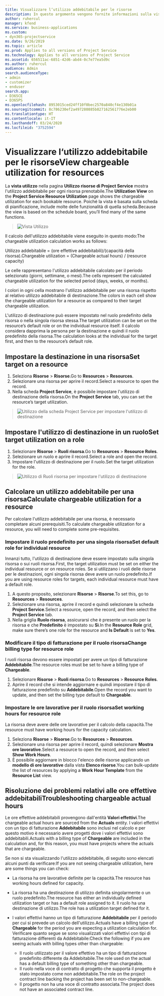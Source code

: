 ```yaml
---
title: Visualizzare l‘utilizzo addebitabile per le risorse
description: In questo argomento vengono fornite informazioni sulla vista utilizzo risorse.
author: ruhercul
manager: kfend
ms.service: business-applications
ms.custom:
- dyn365-projectservice
ms.date: 9/26/2019
ms.topic: article
ms.prod: Applies to all versions of Project Service
ms.technology: Applies to all versions of Project Service
ms.assetid: 656511ac-6851-42d6-abd4-0c7e77ea5d9c
ms.author: ruhercul
audience: Admin
search.audienceType:
- admin
- customizer
- enduser
search.app:
- D365CE
- D365PS
ms.openlocfilehash: 8953015ced24ff10f0bec2570a840cf4e130b01a
ms.sourcegitcommit: 8c786230ef2a497280885b827162561776e2eb00
ms.translationtype: HT
ms.contentlocale: it-IT
ms.lasthandoff: 03/24/2020
ms.locfileid: "3752594"
---
```

# <a name="view-chargeable-utilization-for-resources"></a><span data-ttu-id="25e6f-103">Visualizzare l‘utilizzo addebitabile per le risorse</span><span class="sxs-lookup"><span data-stu-id="25e6f-103">View chargeable utilization for resources</span></span>
 
<span data-ttu-id="25e6f-104">La **vista utilizzo** nella pagina **Utilizzo risorse di Project Service** mostra l'utilizzo addebitabile per ogni risorsa prenotabile.</span><span class="sxs-lookup"><span data-stu-id="25e6f-104">The **Utilization View** on the **Project Service Resource Utilization** page shows the chargeable utilization for each bookable resource.</span></span> <span data-ttu-id="25e6f-105">Poiché la vista è basata sulla scheda di pianificazione, include molte delle funzionalità di quella scheda.</span><span class="sxs-lookup"><span data-stu-id="25e6f-105">Because the view is based on the schedule board, you’ll find many of the same functions.</span></span>

> ![Vista Utilizzo](media/FAQ-utilization-1.png)
 

<span data-ttu-id="25e6f-107">Il calcolo dell'utilizzo addebitabile viene eseguito in questo modo:</span><span class="sxs-lookup"><span data-stu-id="25e6f-107">The chargeable utilization calculation works as follows:</span></span>

   <span data-ttu-id="25e6f-108">Utilizzo addebitabile = (ore effettive addebitabili)/(capacità della risorsa).</span><span class="sxs-lookup"><span data-stu-id="25e6f-108">Chargeable utilization = (Chargeable actual hours) / (resource capacity)</span></span>

<span data-ttu-id="25e6f-109">Le celle rappresentano l'utilizzo addebitabile calcolato per il periodo selezionato (giorni, settimane, o mesi).</span><span class="sxs-lookup"><span data-stu-id="25e6f-109">The cells represent the calculated chargeable utilization for the selected period (days, weeks, or months).</span></span>

<span data-ttu-id="25e6f-110">I colori in ogni cella mostrano l'utilizzo addebitabile per una risorsa rispetto al relativo utilizzo addebitabile di destinazione.</span><span class="sxs-lookup"><span data-stu-id="25e6f-110">The colors in each cell show the chargeable utilization for a resource as compared to their target chargeable utilization.</span></span> 

<span data-ttu-id="25e6f-111">L'utilizzo di destinazione può essere impostato nel ruolo predefinito della risorsa o nella singola risorsa stessa.</span><span class="sxs-lookup"><span data-stu-id="25e6f-111">The target utilization can be set on the resource’s default role or on the individual resource itself.</span></span> <span data-ttu-id="25e6f-112">Il calcolo considera dapprima la persona per la destinazione e quindi il ruolo predefinito della risorsa.</span><span class="sxs-lookup"><span data-stu-id="25e6f-112">The calculation looks at the individual for the target first, and then to the resource’s default role.</span></span>

## <a name="set-target-on-a-resource"></a><span data-ttu-id="25e6f-113">Impostare la destinazione in una risorsa</span><span class="sxs-lookup"><span data-stu-id="25e6f-113">Set target on a resource</span></span>

1. <span data-ttu-id="25e6f-114">Seleziona **Risorse** \> **Risorse**.</span><span class="sxs-lookup"><span data-stu-id="25e6f-114">Go to **Resources** \> **Resources**.</span></span> 
2. <span data-ttu-id="25e6f-115">Selezionare una risorsa per aprire il record.</span><span class="sxs-lookup"><span data-stu-id="25e6f-115">Select a resource to open the record.</span></span> 
3. <span data-ttu-id="25e6f-116">Nella scheda **Project Service**, è possibile impostare l'utilizzo di destinazione della risorsa.</span><span class="sxs-lookup"><span data-stu-id="25e6f-116">On the **Project Service** tab, you can set the resource’s target utilization.</span></span>

> ![Utilizzo della scheda Project Service per impostare l'utilizzo di destinazione](media/FAQ-utilization-2.png)
 
## <a name="set-target-utilization-on-a-role"></a><span data-ttu-id="25e6f-118">Impostare l'utilizzo di destinazione in un ruolo</span><span class="sxs-lookup"><span data-stu-id="25e6f-118">Set target utilization on a role</span></span>

1. <span data-ttu-id="25e6f-119">Selezionare **Risorse** \> **Ruoli risorsa**.</span><span class="sxs-lookup"><span data-stu-id="25e6f-119">Go to **Resources** \> **Resource Roles**.</span></span> 
2. <span data-ttu-id="25e6f-120">Selezionare un ruolo e aprire il record.</span><span class="sxs-lookup"><span data-stu-id="25e6f-120">Select a role and open the record.</span></span> 
3. <span data-ttu-id="25e6f-121">Impostare l'utilizzo di destinazione per il ruolo.</span><span class="sxs-lookup"><span data-stu-id="25e6f-121">Set the target utilization for the role.</span></span>

> ![Utilizzo di Ruoli risorsa per impostare l'utilizzo di destinazione](media/FAQ-utilization-3.png)
 
## <a name="calculate-chargeable-utilization-for-a-resource"></a><span data-ttu-id="25e6f-123">Calcolare un utilizzo addebitabile per una risorsa</span><span class="sxs-lookup"><span data-stu-id="25e6f-123">Calculate chargeable utilization for a resource</span></span>

<span data-ttu-id="25e6f-124">Per calcolare l'utilizzo addebitabile per una risorsa, è necessario completare alcuni prerequisiti.</span><span class="sxs-lookup"><span data-stu-id="25e6f-124">To calculate chargeable utilization for a resource, you will need to complete some pre-requisites.</span></span> 

### <a name="set-default-role-for-individual-resource"></a><span data-ttu-id="25e6f-125">Impostare il ruolo predefinito per una singola risorsa</span><span class="sxs-lookup"><span data-stu-id="25e6f-125">Set default role for individual resource</span></span>

<span data-ttu-id="25e6f-126">Innanzi tutto, l'utilizzo di destinazione deve essere impostato sulla singola risorsa o sui ruoli risorsa.</span><span class="sxs-lookup"><span data-stu-id="25e6f-126">First, the target utilization must be set on either the individual resource or on resource roles.</span></span> <span data-ttu-id="25e6f-127">Se si utilizzano i ruoli delle risorse per le destinazioni, ogni singola risorsa deve avere un ruolo predefinito.</span><span class="sxs-lookup"><span data-stu-id="25e6f-127">If you are using resource roles for targets, each individual resource must have a default role.</span></span> 

1. <span data-ttu-id="25e6f-128">A questo proposito, selezionare **Risorse** \> **Risorse**.</span><span class="sxs-lookup"><span data-stu-id="25e6f-128">To set this, go to **Resources** \> **Resources**.</span></span> 
2. <span data-ttu-id="25e6f-129">Selezionare una risorsa, aprire il record e quindi selezionare la scheda **Project Service**.</span><span class="sxs-lookup"><span data-stu-id="25e6f-129">Select a resource, open the record, and then select the **Project Service** tab.</span></span> 
3. <span data-ttu-id="25e6f-130">Nella griglia **Ruolo risorsa**, assicurarsi che è presente un ruolo per la risorsa e che **Predefinito** è impostato su **Sì**.</span><span class="sxs-lookup"><span data-stu-id="25e6f-130">In the **Resource Role** grid, make sure there’s one role for the resource and **Is Default** is set to **Yes**.</span></span>
 
### <a name="change-billing-type-for-resource-role"></a><span data-ttu-id="25e6f-131">Modificare il tipo di fatturazione per il ruolo risorsa</span><span class="sxs-lookup"><span data-stu-id="25e6f-131">Change billing type for resource role</span></span>

<span data-ttu-id="25e6f-132">I ruoli risorsa devono essere impostati per avere un tipo di fatturazione **Addebitabile**.</span><span class="sxs-lookup"><span data-stu-id="25e6f-132">The resource roles must be set to have a billing type of **Chargeable**.</span></span> 

1. <span data-ttu-id="25e6f-133">Selezionare **Risorse** \> **Ruoli risorsa**.</span><span class="sxs-lookup"><span data-stu-id="25e6f-133">Go to **Resources** \> **Resource Roles**.</span></span> 
2. <span data-ttu-id="25e6f-134">Aprire il record che si intende aggiornare e quindi impostare il tipo di fatturazione predefinito su **Addebitabile**.</span><span class="sxs-lookup"><span data-stu-id="25e6f-134">Open the record you want to update, and then set the billing type default to **Chargeable**.</span></span>

### <a name="set-working-hours-for-resource-role"></a><span data-ttu-id="25e6f-135">Impostare le ore lavorative per il ruolo risorsa</span><span class="sxs-lookup"><span data-stu-id="25e6f-135">Set working hours for resource role</span></span>
 
<span data-ttu-id="25e6f-136">La risorsa deve avere delle ore lavorative per il calcolo della capacità.</span><span class="sxs-lookup"><span data-stu-id="25e6f-136">The resource must have working hours for the capacity calculation.</span></span> 

1. <span data-ttu-id="25e6f-137">Seleziona **Risorse** \> **Risorse**.</span><span class="sxs-lookup"><span data-stu-id="25e6f-137">Go to **Resources** \> **Resources**.</span></span> 
2. <span data-ttu-id="25e6f-138">Selezionare una risorsa per aprire il record, quindi selezionare **Mostra ore lavorative**.</span><span class="sxs-lookup"><span data-stu-id="25e6f-138">Select a resource to open the record, and then select **Show Work Hours**.</span></span> 
3. <span data-ttu-id="25e6f-139">È possibile aggiornare in blocco l'elenco delle risorse applicando un **modello di ore lavorative** dalla vista **Elenco risorse**.</span><span class="sxs-lookup"><span data-stu-id="25e6f-139">You can bulk-update the list of resources by applying a **Work Hour Template** from the **Resource List** view.</span></span>

## <a name="troubleshooting-chargeable-actual-hours"></a><span data-ttu-id="25e6f-140">Risoluzione dei problemi relativi alle ore effettive addebitabili</span><span class="sxs-lookup"><span data-stu-id="25e6f-140">Troubleshooting chargeable actual hours</span></span>

<span data-ttu-id="25e6f-141">Le ore effettive addebitabili provengono dall'entità **Valori effettivi**.</span><span class="sxs-lookup"><span data-stu-id="25e6f-141">The chargeable actual hours are sourced from the **Actuals** entity.</span></span> <span data-ttu-id="25e6f-142">I valori effettivi con un tipo di fatturazione **Addebitabile** sono inclusi nel calcolo e per questo motivo è necessario avere progetti dove i valori effettivi sono addebitabili.</span><span class="sxs-lookup"><span data-stu-id="25e6f-142">Actuals with a billing type of **Chargeable** are included in the calculation and, for this reason, you must have projects where the actuals that are chargeable.</span></span>

<span data-ttu-id="25e6f-143">Se non si sta visualizzando l'utilizzo addebitabile, di seguito sono elencati alcuni punti da verificare:</span><span class="sxs-lookup"><span data-stu-id="25e6f-143">If you are not seeing chargeable utilization, here are some things you can check:</span></span>

- <span data-ttu-id="25e6f-144">La risorsa ha ore lavorative definite per la capacità.</span><span class="sxs-lookup"><span data-stu-id="25e6f-144">The resource has working hours defined for capacity.</span></span>
- <span data-ttu-id="25e6f-145">La risorsa ha una destinazione di utilizzo definita singolarmente o un ruolo predefinito.</span><span class="sxs-lookup"><span data-stu-id="25e6f-145">The resource has either an individually defined utilization target or has a default role assigned to it.</span></span> <span data-ttu-id="25e6f-146">Il ruolo ha una destinazione di utilizzo.</span><span class="sxs-lookup"><span data-stu-id="25e6f-146">The role has a utilization target defined for it.</span></span>
- <span data-ttu-id="25e6f-147">I valori effettivi hanno un tipo di fatturazione **Addebitabile** per il periodo per cui si prevede un calcolo dell'utilizzo.</span><span class="sxs-lookup"><span data-stu-id="25e6f-147">Actuals have a billing type of **Chargeable** for the period you are expecting a utilization calculation for.</span></span> <span data-ttu-id="25e6f-148">Verificare quanto segue se sono visualizzati valori effettivi con tipi di fatturazione differenti da Addebitabile:</span><span class="sxs-lookup"><span data-stu-id="25e6f-148">Check the following if you are seeing actuals with billing types other than chargeable:</span></span>

  - <span data-ttu-id="25e6f-149">Il ruolo utilizzato per il valore effettivo ha un tipo di fatturazione predefinito differente da Addebitabile.</span><span class="sxs-lookup"><span data-stu-id="25e6f-149">The role used on the actual has a default billing type of something other than chargeable.</span></span>
  - <span data-ttu-id="25e6f-150">Il ruolo nella voce di contratto di progetto che supporta il progetto è stato impostato come non addebitabile.</span><span class="sxs-lookup"><span data-stu-id="25e6f-150">The role on the project contract line backing the project has been set to non-chargeable.</span></span>
  - <span data-ttu-id="25e6f-151">Il progetto non ha una voce di contratto associata.</span><span class="sxs-lookup"><span data-stu-id="25e6f-151">The project does not have an associated contract line.</span></span>

